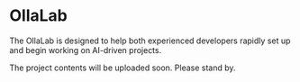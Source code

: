 # OllaLab
The OllaLab is designed to help both experienced developers rapidly set up and begin working on AI-driven projects. 

The project contents will be uploaded soon. Please stand by.
